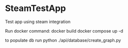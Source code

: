 # SteamTestApp
Test app using steam integration

Run docker command:
docker build
docker compose up -d

to populate db run 
python ./api/database/create_graph.py 
